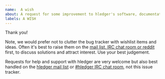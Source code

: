 ```yaml
---
name:  A wish
about: A request for some improvement to hledger's software, documentation, web presence, usability etc.
labels: A WISH
---
```


Thank you!

Note, we would prefer not to clutter the bug tracker with wishlist items and ideas.
Often it's best to raise them on the [mail list, IRC chat room or reddit](http://hledger.org#help) first,
to discuss solutions and attract interest.
Use your best judgement.

Requests for help and support with hledger are very welcome but also best handled
on the [hledger mail list](http://list.hledger.org) 
or [#hledger IRC chat room](http://irc.hledger.org),
not this issue tracker.
